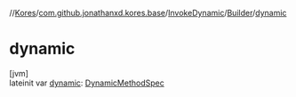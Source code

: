 //[Kores](../../../../index.md)/[com.github.jonathanxd.kores.base](../../index.md)/[InvokeDynamic](../index.md)/[Builder](index.md)/[dynamic](dynamic.md)

# dynamic

[jvm]\
lateinit var [dynamic](dynamic.md): [DynamicMethodSpec](../../../com.github.jonathanxd.kores.common/-dynamic-method-spec/index.md)
